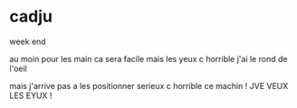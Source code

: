 # cadju
week end 

au moin pour les main ca sera facile mais les yeux c horrible j'ai le rond de l'oeil

mais j'arrive pas a les positionner serieux c horrible ce machin ! JVE VEUX LES EYUX !
